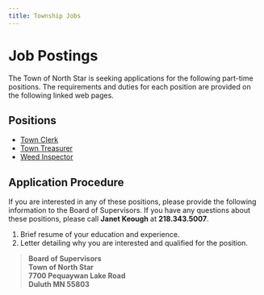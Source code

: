 ```yaml
---
title: Township Jobs
---
```


# Job Postings
The Town of North Star is seeking applications for the following part-time positions.
The requirements and duties for each position are provided on the following linked web pages.

Positions
---------
* [Town Clerk](./clerk.md)
* [Town Treasurer](./treasurer.md)
* [Weed Inspector](./weedinspector.md)

Application Procedure
---------------------
If you are interested in any of these positions, please provide the following information
to the Board of Supervisors.  If you have any questions about these positions, please
call **Janet Keough** at **218.343.5007**. 

1) Brief resume of your education and experience.
2) Letter detailing why you are interested and qualified for the position.

> **Board of Supervisors**<br>
> **Town of North Star**<br>
> **7700 Pequaywan Lake Road**<br>
> **Duluth MN 55803**
